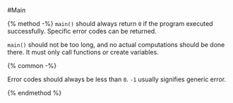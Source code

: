 #Main

{% method -%}
`main()` should always return `0` if the program executed successfully. Specific error codes can be returned.

`main()` should not be too long, and no actual computations should be done there. It must only call functions or create variables.

{% common -%}

Error codes should always be less than `0`. `-1` usually signifies generic error.

{% endmethod %}